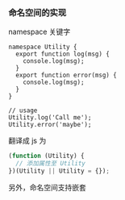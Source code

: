 ### 命名空间的实现

namespace 关键字

```tsx
namespace Utility {
  export function log(msg) {
    console.log(msg);
  }
  export function error(msg) {
    console.log(msg);
  }
}

// usage
Utility.log('Call me');
Utility.error('maybe');
```

翻译成 js 为

```js
(function (Utility) {
  // 添加属性至 Utility
})(Utility || Utility = {});
```



另外，命名空间支持嵌套

